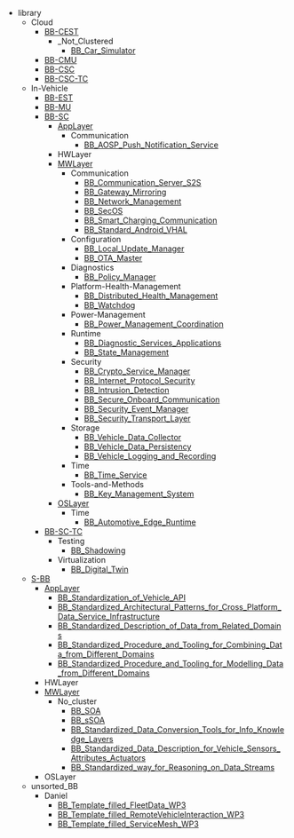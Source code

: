 - library
    - Cloud
        - [BB-CEST](/library/Cloud/BB-CEST/BB-CEST.md)
            - _Not_Clustered
                - [BB_Car_Simulator](/library/Cloud/BB-CEST/_Not_Clustered/BB_Car_Simulator.md)
        - [BB-CMU](/library/Cloud/BB-CMU/BB-CMU.md)
        - [BB-CSC](/library/Cloud/BB-CSC/BB-CSC.md)
        - [BB-CSC-TC](/library/Cloud/BB-CSC-TC/BB-CSC-TC.md)
    - In-Vehicle
        - [BB-EST](/library/In-Vehicle/BB-EST/BB-EST.md)
        - [BB-MU](/library/In-Vehicle/BB-MU/BB-MU.md)
        - [BB-SC](/library/In-Vehicle/BB-SC/BB-SC.md)
            - [AppLayer](/library/In-Vehicle/BB-SC/AppLayer/AppLayer.md)
                - Communication
                    - [BB_AOSP_Push_Notification_Service](/library/In-Vehicle/BB-SC/AppLayer/Communication/BB_AOSP_Push_Notification_Service.md)
            - HWLayer
            - [MWLayer](/library/In-Vehicle/BB-SC/MWLayer/MWLayer.md)
                - Communication
                    - [BB_Communication_Server_S2S](/library/In-Vehicle/BB-SC/MWLayer/Communication/BB_Communication_Server_S2S.md)
                    - [BB_Gateway_Mirroring](/library/In-Vehicle/BB-SC/MWLayer/Communication/BB_Gateway_Mirroring.md)
                    - [BB_Network_Management](/library/In-Vehicle/BB-SC/MWLayer/Communication/BB_Network_Management.md)
                    - [BB_SecOS](/library/In-Vehicle/BB-SC/MWLayer/Communication/BB_SecOS.md)
                    - [BB_Smart_Charging_Communication](/library/In-Vehicle/BB-SC/MWLayer/Communication/BB_Smart_Charging_Communication.md)
                    - [BB_Standard_Android_VHAL](/library/In-Vehicle/BB-SC/MWLayer/Communication/BB_Standard_Android_VHAL.md)
                - Configuration
                    - [BB_Local_Update_Manager](/library/In-Vehicle/BB-SC/MWLayer/Configuration/BB_Local_Update_Manager.md)
                    - [BB_OTA_Master](/library/In-Vehicle/BB-SC/MWLayer/Configuration/BB_OTA_Master.md)
                - Diagnostics
                    - [BB_Policy_Manager](/library/In-Vehicle/BB-SC/MWLayer/Diagnostics/BB_Policy_Manager.md)
                - Platform-Health-Management
                    - [BB_Distributed_Health_Management](/library/In-Vehicle/BB-SC/MWLayer/Platform-Health-Management/BB_Distributed_Health_Management.md)
                    - [BB_Watchdog](/library/In-Vehicle/BB-SC/MWLayer/Platform-Health-Management/BB_Watchdog.md)
                - Power-Management
                    - [BB_Power_Management_Coordination](/library/In-Vehicle/BB-SC/MWLayer/Power-Management/BB_Power_Management_Coordination.md)
                - Runtime
                    - [BB_Diagnostic_Services_Applications](/library/In-Vehicle/BB-SC/MWLayer/Runtime/BB_Diagnostic_Services_Applications.md)
                    - [BB_State_Management](/library/In-Vehicle/BB-SC/MWLayer/Runtime/BB_State_Management.md)
                - Security
                    - [BB_Crypto_Service_Manager](/library/In-Vehicle/BB-SC/MWLayer/Security/BB_Crypto_Service_Manager.md)
                    - [BB_Internet_Protocol_Security](/library/In-Vehicle/BB-SC/MWLayer/Security/BB_Internet_Protocol_Security.md)
                    - [BB_Intrusion_Detection](/library/In-Vehicle/BB-SC/MWLayer/Security/BB_Intrusion_Detection.md)
                    - [BB_Secure_Onboard_Communication](/library/In-Vehicle/BB-SC/MWLayer/Security/BB_Secure_Onboard_Communication.md)
                    - [BB_Security_Event_Manager](/library/In-Vehicle/BB-SC/MWLayer/Security/BB_Security_Event_Manager.md)
                    - [BB_Security_Transport_Layer](/library/In-Vehicle/BB-SC/MWLayer/Security/BB_Security_Transport_Layer.md)
                - Storage
                    - [BB_Vehicle_Data_Collector](/library/In-Vehicle/BB-SC/MWLayer/Storage/BB_Vehicle_Data_Collector.md)
                    - [BB_Vehicle_Data_Persistency](/library/In-Vehicle/BB-SC/MWLayer/Storage/BB_Vehicle_Data_Persistency.md)
                    - [BB_Vehicle_Logging_and_Recording](/library/In-Vehicle/BB-SC/MWLayer/Storage/BB_Vehicle_Logging_and_Recording.md)
                - Time
                    - [BB_Time_Service](/library/In-Vehicle/BB-SC/MWLayer/Time/BB_Time_Service.md)
                - Tools-and-Methods
                    - [BB_Key_Management_System](/library/In-Vehicle/BB-SC/MWLayer/Tools-and-Methods/BB_Key_Management_System.md)
            - [OSLayer](/library/In-Vehicle/BB-SC/OSLayer/OSLayer.md)
                - Time
                    - [BB_Automotive_Edge_Runtime](/library/In-Vehicle/BB-SC/OSLayer/Time/BB_Automotive_Edge_Runtime.md)
        - [BB-SC-TC](/library/In-Vehicle/BB-SC-TC/BB-SC-TC.md)
            - Testing
                - [BB_Shadowing](/library/In-Vehicle/BB-SC-TC/Testing/BB_Shadowing.md)
            - Virtualization
                - [BB_Digital_Twin](/library/In-Vehicle/BB-SC-TC/Virtualization/BB_Digital_Twin.md)
    - [S-BB](/library/S-BB/S-BB.md)
        - [AppLayer](/library/S-BB/AppLayer/AppLayer.md)
            - [BB_Standardization_of_Vehicle_API](/library/S-BB/AppLayer/BB_Standardization_of_Vehicle_API.md)
            - [BB_Standardized_Architectural_Patterns_for_Cross_Platform_Data_Service_Infrastructure](/library/S-BB/AppLayer/BB_Standardized_Architectural_Patterns_for_Cross_Platform_Data_Service_Infrastructure.md)
            - [BB_Standardized_Description_of_Data_from_Related_Domains](/library/S-BB/AppLayer/BB_Standardized_Description_of_Data_from_Related_Domains.md)
            - [BB_Standardized_Procedure_and_Tooling_for_Combining_Data_from_Different_Domains](/library/S-BB/AppLayer/BB_Standardized_Procedure_and_Tooling_for_Combining_Data_from_Different_Domains.md)
            - [BB_Standardized_Procedure_and_Tooling_for_Modelling_Data_from_Different_Domains](/library/S-BB/AppLayer/BB_Standardized_Procedure_and_Tooling_for_Modelling_Data_from_Different_Domains.md)
        - HWLayer
        - [MWLayer](/library/S-BB/MWLayer/MWLayer.md)
            - No_cluster
                - [BB_SOA](/library/S-BB/MWLayer/No_cluster/BB_SOA.md)
                - [BB_sSOA](/library/S-BB/MWLayer/No_cluster/BB_sSOA.md)
                - [BB_Standardized_Data_Conversion_Tools_for_Info_Knowledge_Layers](/library/S-BB/MWLayer/No_cluster/BB_Standardized_Data_Conversion_Tools_for_Info_Knowledge_Layers.md)
                - [BB_Standardized_Data_Description_for_Vehicle_Sensors_Attributes_Actuators](/library/S-BB/MWLayer/No_cluster/BB_Standardized_Data_Description_for_Vehicle_Sensors_Attributes_Actuators.md)
                - [BB_Standardized_way_for_Reasoning_on_Data_Streams](/library/S-BB/MWLayer/No_cluster/BB_Standardized_way_for_Reasoning_on_Data_Streams.md)
        - OSLayer
    - unsorted_BB
        - Daniel
            - [BB_Template_filled_FleetData_WP3](/library/unsorted_BB/Daniel/BB_Template_filled_FleetData_WP3.md)
            - [BB_Template_filled_RemoteVehicleInteraction_WP3](/library/unsorted_BB/Daniel/BB_Template_filled_RemoteVehicleInteraction_WP3.md)
            - [BB_Template_filled_ServiceMesh_WP3](/library/unsorted_BB/Daniel/BB_Template_filled_ServiceMesh_WP3.md)
